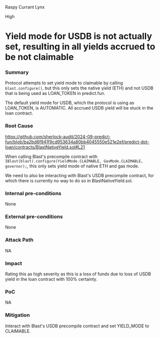 Raspy Currant Lynx

High

# Yield mode for USDB is not actually set, resulting in all yields accrued to be not claimable

### Summary

Protocol attempts to set yield mode to claimable by calling `blast.configure()`, but this only sets the native yield (ETH) and not USDB that is being used as LOAN_TOKEN in predict.fun.

The default yield mode for USDB, which the protocol is using as LOAN_TOKEN, is AUTOMATIC. All accrued USDB yield will be stuck in the loan contract.

### Root Cause

https://github.com/sherlock-audit/2024-09-predict-fun/blob/ba2bd6f941f9cd953634a80bb4045550e521e2ef/predict-dot-loan/contracts/BlastNativeYield.sol#L21

When calling Blast's precompile contract with `IBlast(blast).configure(YieldMode.CLAIMABLE, GasMode.CLAIMABLE, governor);`, this only sets yield mode of native ETH and gas mode.

We need to also be interacting with Blast's USDB precompile contract, for which there is currently no way to do so in BlastNativeYield.sol.

### Internal pre-conditions

None

### External pre-conditions

None

### Attack Path

NA

### Impact

Rating this as high severity as this is a loss of funds due to loss of USDB yield in the loan contract with 100% certainty.

### PoC

NA

### Mitigation

Interact with Blast's USDB precompile contract and set YIELD_MODE to CLAIMABLE.